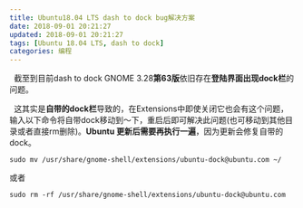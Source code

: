 ```yaml
---
title: Ubuntu18.04 LTS dash to dock bug解决方案
date: 2018-09-01 20:21:27
updated: 2018-09-01 20:21:27
tags: [Ubuntu 18.04 LTS, dash to dock]
categories: 编程
---
```

&nbsp;&nbsp;截至到目前dash to dock GNOME 3.28**第63版**依旧存在**登陆界面出现dock栏**的问题。

&nbsp;&nbsp;这其实是**自带的dock栏**导致的，在Extensions中即使关闭它也会有这个问题，输入以下命令将自带dock移动到～下，重启后即可解决此问题(也可移动到其他目录或者直接rm删除)。**Ubuntu 更新后需要再执行一遍**，因为更新会修复自带的 dock。
```
sudo mv /usr/share/gnome-shell/extensions/ubuntu-dock@ubuntu.com ~/
```
或者
```
sudo rm -rf /usr/share/gnome-shell/extensions/ubuntu-dock@ubuntu.com
```
